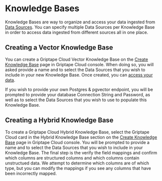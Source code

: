 # Knowledge Bases

Knowledge Bases are way to organize and access your data ingested from [Data Sources](../data-sources/create-data-source.md). You can specify multiple Data Sources per Knowledge Base in order to access data ingested from different sources all in one place.

## Creating a Vector Knowledge Base

You can create a Griptape Cloud Vector Knowledge Base on the [Create Knowledge Base](https://cloud.griptape.ai/knowledge-bases/create) page in Griptape Cloud console. When doing so, you will asked provide a name and to select the Data Sources that you wish to include in your new Knowledge Base. Once created, you can [access your data](accessing-data.md).

If you wish to provide your own Postgres & pgvector endpoint, you will be prompted to provide your database Connection String and Password, as well as to select the Data Sources that you wish to use to populate this Knowledge Base.

## Creating a Hybrid Knowledge Base

To create a Griptape Cloud Hybrid Knowledge Base, select the Griptape Cloud card in the Hybrid Knowledge Base section on the [Create Knowledge Base](https://cloud.griptape.ai/knowledge-bases/create) page in Griptape Cloud console. You will be prompted to provide a name and to select the Data Sources that you wish to include in your Knowledge Base. The final step is the verify the field mappings and confirm which columns are structured columns and which columns contain unstructued data. We attempt to determine which columns are of which type, but you can modify the mappings if you see any columns that have been incorrectly mapped.
